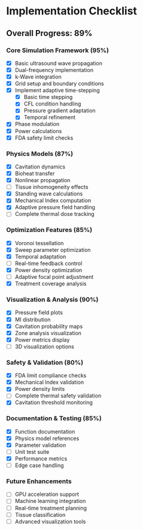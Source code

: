 # Implementation Checklist

## Overall Progress: 89%

### Core Simulation Framework (95%)
- [x] Basic ultrasound wave propagation
- [x] Dual-frequency implementation
- [x] k-Wave integration
- [x] Grid setup and boundary conditions
- [x] Implement adaptive time-stepping
  - [x] Basic time stepping
  - [x] CFL condition handling
  - [x] Pressure gradient adaptation
  - [x] Temporal refinement
- [x] Phase modulation
- [x] Power calculations
- [x] FDA safety limit checks

### Physics Models (87%)
- [x] Cavitation dynamics
- [x] Bioheat transfer
- [x] Nonlinear propagation
- [ ] Tissue inhomogeneity effects
- [x] Standing wave calculations
- [x] Mechanical Index computation
- [x] Adaptive pressure field handling
- [ ] Complete thermal dose tracking

### Optimization Features (85%)
- [x] Voronoi tessellation
- [x] Sweep parameter optimization
- [x] Temporal adaptation
- [ ] Real-time feedback control
- [x] Power density optimization
- [ ] Adaptive focal point adjustment
- [x] Treatment coverage analysis

### Visualization & Analysis (90%)
- [x] Pressure field plots
- [x] MI distribution
- [x] Cavitation probability maps
- [x] Zone analysis visualization
- [x] Power metrics display
- [ ] 3D visualization options

### Safety & Validation (80%)
- [x] FDA limit compliance checks
- [x] Mechanical Index validation
- [x] Power density limits
- [ ] Complete thermal safety validation
- [x] Cavitation threshold monitoring

### Documentation & Testing (85%)
- [x] Function documentation
- [x] Physics model references
- [x] Parameter validation
- [ ] Unit test suite
- [x] Performance metrics
- [ ] Edge case handling

### Future Enhancements
- [ ] GPU acceleration support
- [ ] Machine learning integration
- [ ] Real-time treatment planning
- [ ] Tissue classification
- [ ] Advanced visualization tools 